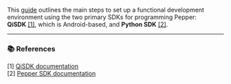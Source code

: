 This [guide](Pepper_the_2024_updated_developer_guide.pdf) outlines the main steps to set up a functional development environment using the two primary SDKs for programming Pepper:  
**QiSDK** [[1]](#1), which is Android-based, and **Python SDK** [[2]](#2).

---

### 📚 References
[1] [QiSDK documentation](https://qisdk.softbankrobotics.com/sdk/doc/pepper-sdk/index.html)  
[2] [Pepper SDK documentation](http://doc.aldebaran.com/2-5/dev/python/index.html)
